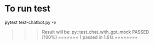 # To run test
pytest test-chatbot.py -v
>>> Result will be:
py::test_chat_with_gpt_mock PASSED         [100%]
======= 1 passed in 1.61s ========